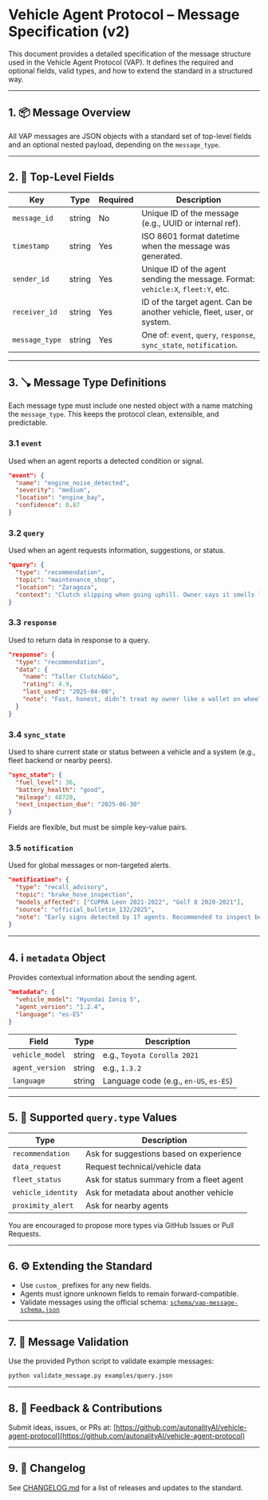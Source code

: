 # Vehicle Agent Protocol – Message Specification (v2)

This document provides a detailed specification of the message structure used in the Vehicle Agent Protocol (VAP). It defines the required and optional fields, valid types, and how to extend the standard in a structured way.

---

## 1. 📦 Message Overview

All VAP messages are JSON objects with a standard set of top-level fields and an optional nested payload, depending on the `message_type`.

---

## 2. 🔑 Top-Level Fields

| Key             | Type     | Required | Description                                                                 |
|----------------|----------|----------|-----------------------------------------------------------------------------|
| `message_id`   | string   | No       | Unique ID of the message (e.g., UUID or internal ref).                     |
| `timestamp`    | string   | Yes      | ISO 8601 format datetime when the message was generated.                   |
| `sender_id`    | string   | Yes      | Unique ID of the agent sending the message. Format: `vehicle:X`, `fleet:Y`, etc. |
| `receiver_id`  | string   | Yes      | ID of the target agent. Can be another vehicle, fleet, user, or system.    |
| `message_type` | string   | Yes      | One of: `event`, `query`, `response`, `sync_state`, `notification`.        |

---

## 3. 🪠 Message Type Definitions

Each message type must include one nested object with a name matching the `message_type`. This keeps the protocol clean, extensible, and predictable.

### 3.1 `event`

Used when an agent reports a detected condition or signal.

```json
"event": {
  "name": "engine_noise_detected",
  "severity": "medium",
  "location": "engine_bay",
  "confidence": 0.87
}
```

### 3.2 `query`

Used when an agent requests information, suggestions, or status.

```json
"query": {
  "type": "recommendation",
  "topic": "maintenance_shop",
  "location": "Zaragoza",
  "context": "Clutch slipping when going uphill. Owner says it smells like toast."
}
```

### 3.3 `response`

Used to return data in response to a query.

```json
"response": {
  "type": "recommendation",
  "data": {
    "name": "Taller Clutch&Go",
    "rating": 4.9,
    "last_used": "2025-04-08",
    "note": "Fast, honest, didn’t treat my owner like a wallet on wheels."
  }
}
```

### 3.4 `sync_state`

Used to share current state or status between a vehicle and a system (e.g., fleet backend or nearby peers).

```json
"sync_state": {
  "fuel_level": 36,
  "battery_health": "good",
  "mileage": 48720,
  "next_inspection_due": "2025-06-30"
}
```

Fields are flexible, but must be simple key-value pairs.

### 3.5 `notification`

Used for global messages or non-targeted alerts.

```json
"notification": {
  "type": "recall_advisory",
  "topic": "brake_hose_inspection",
  "models_affected": ["CUPRA Leon 2021-2022", "Golf 8 2020-2021"],
  "source": "official_bulletin_132/2025",
  "note": "Early signs detected by 17 agents. Recommended to inspect before summer."
}
```

---

## 4. ℹ️ `metadata` Object

Provides contextual information about the sending agent.

```json
"metadata": {
  "vehicle_model": "Hyundai Ioniq 5",
  "agent_version": "1.2.4",
  "language": "es-ES"
}
```

| Field           | Type     | Description                                |
|----------------|----------|--------------------------------------------|
| `vehicle_model`| string   | e.g., `Toyota Corolla 2021`                |
| `agent_version`| string   | e.g., `1.3.2`                              |
| `language`     | string   | Language code (e.g., `en-US`, `es-ES`)     |

---

## 5. 📃 Supported `query.type` Values

| Type              | Description                                               |
|-------------------|-----------------------------------------------------------|
| `recommendation`  | Ask for suggestions based on experience                   |
| `data_request`    | Request technical/vehicle data                            |
| `fleet_status`    | Ask for status summary from a fleet agent                 |
| `vehicle_identity`| Ask for metadata about another vehicle                    |
| `proximity_alert` | Ask for nearby agents                                     |

You are encouraged to propose more types via GitHub Issues or Pull Requests.

---

## 6. ⚙️ Extending the Standard

- Use `custom_` prefixes for any new fields.
- Agents must ignore unknown fields to remain forward-compatible.
- Validate messages using the official schema: [`schema/vap-message-schema.json`](../schema/vap-message-schema.json)

---

## 7. 🤮 Message Validation

Use the provided Python script to validate example messages:

```bash
python validate_message.py examples/query.json
```

---

## 8. 📩 Feedback & Contributions

Submit ideas, issues, or PRs at: [https://github.com/autonalityAI/vehicle-agent-protocol](https://github.com/autonalityAI/vehicle-agent-protocol)

---

## 9. 📄 Changelog

See [CHANGELOG.md](CHANGELOG.md) for a list of releases and updates to the standard.
